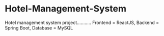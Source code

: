 # Hotel-Management-System

Hotel management system project...........
Frontend = ReactJS,
Backend = Spring Boot,
Database = MySQL

